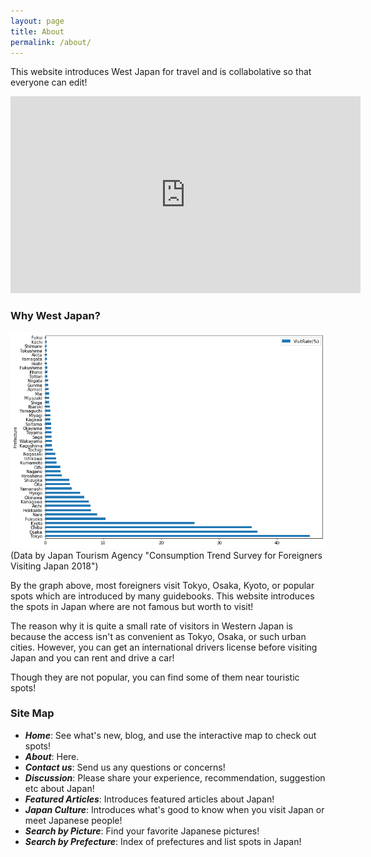 ```yaml
---
layout: page
title: About
permalink: /about/
---
```


This website introduces West Japan for travel and is collabolative so that everyone can edit!

<iframe width="560" height="315" src="https://www.youtube.com/embed/KiwF4R9RQrY" frameborder="0" allow="accelerometer; autoplay; encrypted-media; gyroscope; picture-in-picture" allowfullscreen></iframe>

### Why West Japan?
<img src="https://github.com/alice0619/dh150.github.io/blob/master/visitrate.png?raw=true" alt="Visit Rate (%)" title="Visit Rate by Pref">
(Data by Japan Tourism Agency "Consumption Trend Survey for Foreigners Visiting Japan 2018")


By the graph above, most foreigners visit Tokyo, Osaka, Kyoto, or popular spots which are introduced by many guidebooks. This website introduces the spots in Japan where are not famous but worth to visit!

The reason why it is quite a small rate of visitors in Western Japan is because the access isn't as convenient as Tokyo, Osaka, or such urban cities. However, you can get an international drivers license before visiting Japan and you can rent and drive a car!

Though they are not popular, you can find some of them near touristic spots!

### Site Map
- ***Home***: See what's new, blog, and use the interactive map to check out spots!
- ***About***: Here.
- ***Contact us***: Send us any questions or concerns!
- ***Discussion***: Please share your experience, recommendation, suggestion etc about Japan!
- ***Featured Articles***: Introduces featured articles about Japan!
- ***Japan Culture***: Introduces what's good to know when you visit Japan or meet Japanese people!
- ***Search by Picture***: Find your favorite Japanese pictures!
- ***Search by Prefecture***: Index of prefectures and list spots in Japan!
